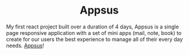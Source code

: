 <div id="header" align="center">
	<h1>Appsus</h1>
</div>

My first react project built over a duration of 4 days, Appsus is a single page responsive application with a set of mini apps (mail, note, book) to create for our users the best experience to manage all of their every day needs. [Appsus](https://maoraknin.github.io/AppsusMaorGuy/ "Website link")!
